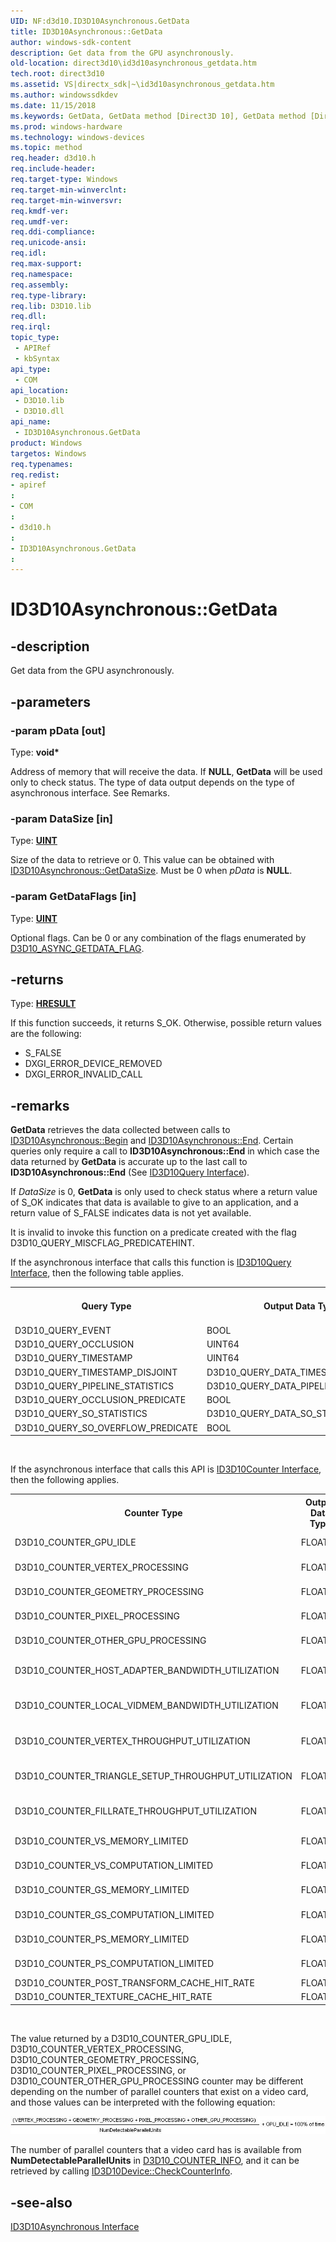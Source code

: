 ```yaml
---
UID: NF:d3d10.ID3D10Asynchronous.GetData
title: ID3D10Asynchronous::GetData
author: windows-sdk-content
description: Get data from the GPU asynchronously.
old-location: direct3d10\id3d10asynchronous_getdata.htm
tech.root: direct3d10
ms.assetid: VS|directx_sdk|~\id3d10asynchronous_getdata.htm
ms.author: windowssdkdev
ms.date: 11/15/2018
ms.keywords: GetData, GetData method [Direct3D 10], GetData method [Direct3D 10],ID3D10Asynchronous interface, ID3D10Asynchronous interface [Direct3D 10],GetData method, ID3D10Asynchronous.GetData, ID3D10Asynchronous::GetData, c544fd10-336c-a120-6147-34aee4afeb45, d3d10/ID3D10Asynchronous::GetData, direct3d10.id3d10asynchronous_getdata
ms.prod: windows-hardware
ms.technology: windows-devices
ms.topic: method
req.header: d3d10.h
req.include-header: 
req.target-type: Windows
req.target-min-winverclnt: 
req.target-min-winversvr: 
req.kmdf-ver: 
req.umdf-ver: 
req.ddi-compliance: 
req.unicode-ansi: 
req.idl: 
req.max-support: 
req.namespace: 
req.assembly: 
req.type-library: 
req.lib: D3D10.lib
req.dll: 
req.irql: 
topic_type:
 - APIRef
 - kbSyntax
api_type:
 - COM
api_location:
 - D3D10.lib
 - D3D10.dll
api_name:
 - ID3D10Asynchronous.GetData
product: Windows
targetos: Windows
req.typenames: 
req.redist: 
- apiref
: 
- COM
: 
- d3d10.h
: 
- ID3D10Asynchronous.GetData
: 
---
```


# ID3D10Asynchronous::GetData


## -description


Get data from the GPU asynchronously.


## -parameters




### -param pData [out]

Type: <b>void*</b>

Address of memory that will receive the data. If <b>NULL</b>, <b>GetData</b> will be used only to check status. The type of data output depends on the type of asynchronous interface. See Remarks.


### -param DataSize [in]

Type: <b><a href="https://msdn.microsoft.com/4553cafc-450e-4493-a4d4-cb6e2f274d46">UINT</a></b>

Size of the data to retrieve or 0. This value can be obtained with <a href="https://msdn.microsoft.com/1572c6a8-4c77-4cda-95bd-bffdf81a71dd">ID3D10Asynchronous::GetDataSize</a>. Must be 0 when <i>pData</i> is <b>NULL</b>.


### -param GetDataFlags [in]

Type: <b><a href="https://msdn.microsoft.com/4553cafc-450e-4493-a4d4-cb6e2f274d46">UINT</a></b>

Optional flags. Can be 0 or any combination of the flags enumerated by
            <a href="https://msdn.microsoft.com/6c4ebfbb-00cc-4c2a-b186-fbef395da355">D3D10_ASYNC_GETDATA_FLAG</a>.


## -returns



Type: <b><a href="455d07e9-52c3-4efb-a9dc-2955cbfd38cc">HRESULT</a></b>

If this function succeeds, it returns S_OK. Otherwise, possible 
          return values are the following:

<ul>
<li>S_FALSE</li>
<li>DXGI_ERROR_DEVICE_REMOVED</li>
<li>DXGI_ERROR_INVALID_CALL</li>
</ul>



## -remarks



<b>GetData</b> retrieves the data collected between calls to <a href="https://msdn.microsoft.com/53ae44d0-822b-4fc9-ac77-814ac73eb08a">ID3D10Asynchronous::Begin</a> and <a href="https://msdn.microsoft.com/147a93b4-7151-4800-8aa5-286058f49ee8">ID3D10Asynchronous::End</a>.  Certain queries only require a call to <b>ID3D10Asynchronous::End</b> in which case the data returned by <b>GetData</b> is accurate up to the last call to <b>ID3D10Asynchronous::End</b> (See <a href="https://msdn.microsoft.com/ffa69b76-ce8d-4386-b0be-fecada85d37c">ID3D10Query Interface</a>).

If <i>DataSize</i> is 0, <b>GetData</b> is only used to check status where a return value of S_OK indicates that data is available to give to an application, and a return value of S_FALSE indicates data is not yet available.

It is invalid to invoke this function on a predicate created with the flag D3D10_QUERY_MISCFLAG_PREDICATEHINT.

If the asynchronous interface that calls this function is <a href="https://msdn.microsoft.com/ffa69b76-ce8d-4386-b0be-fecada85d37c">ID3D10Query Interface</a>, then the following table applies.

<table>
<tr>
<th>Query Type</th>
<th>Output Data Type</th>
<th>Supports Begin Method</th>
</tr>
<tr>
<td>D3D10_QUERY_EVENT</td>
<td>BOOL</td>
<td>NO</td>
</tr>
<tr>
<td>D3D10_QUERY_OCCLUSION</td>
<td>UINT64</td>
<td>YES</td>
</tr>
<tr>
<td>D3D10_QUERY_TIMESTAMP</td>
<td>UINT64</td>
<td>NO</td>
</tr>
<tr>
<td>D3D10_QUERY_TIMESTAMP_DISJOINT</td>
<td>D3D10_QUERY_DATA_TIMESTAMP_DISJOINT</td>
<td>YES</td>
</tr>
<tr>
<td>D3D10_QUERY_PIPELINE_STATISTICS</td>
<td>D3D10_QUERY_DATA_PIPELINE_STATISTICS</td>
<td>YES</td>
</tr>
<tr>
<td>D3D10_QUERY_OCCLUSION_PREDICATE</td>
<td>BOOL</td>
<td>YES</td>
</tr>
<tr>
<td>D3D10_QUERY_SO_STATISTICS</td>
<td>D3D10_QUERY_DATA_SO_STATISTICS</td>
<td>YES</td>
</tr>
<tr>
<td>D3D10_QUERY_SO_OVERFLOW_PREDICATE</td>
<td>BOOL</td>
<td>YES</td>
</tr>
</table>
 

If the asynchronous interface that calls this API is <a href="https://msdn.microsoft.com/1844b30a-27fb-415a-9ac8-93d159e9774e">ID3D10Counter Interface</a>, then the following applies.

<table>
<tr>
<th>Counter Type</th>
<th>Output Data Type</th>
<th>Units</th>
</tr>
<tr>
<td>D3D10_COUNTER_GPU_IDLE</td>
<td>FLOAT32</td>
<td>fraction of time</td>
</tr>
<tr>
<td>D3D10_COUNTER_VERTEX_PROCESSING</td>
<td>FLOAT32</td>
<td>fraction of time</td>
</tr>
<tr>
<td>D3D10_COUNTER_GEOMETRY_PROCESSING</td>
<td>FLOAT32</td>
<td>fraction of time</td>
</tr>
<tr>
<td>D3D10_COUNTER_PIXEL_PROCESSING</td>
<td>FLOAT32</td>
<td>fraction of time</td>
</tr>
<tr>
<td>D3D10_COUNTER_OTHER_GPU_PROCESSING</td>
<td>FLOAT32</td>
<td>fraction of time</td>
</tr>
<tr>
<td>D3D10_COUNTER_HOST_ADAPTER_BANDWIDTH_UTILIZATION</td>
<td>FLOAT32</td>
<td>fraction of theoretical maximum</td>
</tr>
<tr>
<td>D3D10_COUNTER_LOCAL_VIDMEM_BANDWIDTH_UTILIZATION</td>
<td>FLOAT32</td>
<td>fraction of theoretical maximum</td>
</tr>
<tr>
<td>D3D10_COUNTER_VERTEX_THROUGHPUT_UTILIZATION</td>
<td>FLOAT32</td>
<td>fraction of theoretical maximum</td>
</tr>
<tr>
<td>D3D10_COUNTER_TRIANGLE_SETUP_THROUGHPUT_UTILIZATION</td>
<td>FLOAT32</td>
<td>fraction of theoretical maximum</td>
</tr>
<tr>
<td>D3D10_COUNTER_FILLRATE_THROUGHPUT_UTILIZATION</td>
<td>FLOAT32</td>
<td>fraction of theoretical maximum</td>
</tr>
<tr>
<td>D3D10_COUNTER_VS_MEMORY_LIMITED</td>
<td>FLOAT32</td>
<td>fraction of time</td>
</tr>
<tr>
<td>D3D10_COUNTER_VS_COMPUTATION_LIMITED</td>
<td>FLOAT32</td>
<td>fraction of time</td>
</tr>
<tr>
<td>D3D10_COUNTER_GS_MEMORY_LIMITED</td>
<td>FLOAT32</td>
<td>fraction of time</td>
</tr>
<tr>
<td>D3D10_COUNTER_GS_COMPUTATION_LIMITED</td>
<td>FLOAT32</td>
<td>fraction of time</td>
</tr>
<tr>
<td>D3D10_COUNTER_PS_MEMORY_LIMITED</td>
<td>FLOAT32</td>
<td>fraction of time</td>
</tr>
<tr>
<td>D3D10_COUNTER_PS_COMPUTATION_LIMITED</td>
<td>FLOAT32</td>
<td>fraction of time</td>
</tr>
<tr>
<td>D3D10_COUNTER_POST_TRANSFORM_CACHE_HIT_RATE</td>
<td>FLOAT32</td>
<td>fraction</td>
</tr>
<tr>
<td>D3D10_COUNTER_TEXTURE_CACHE_HIT_RATE</td>
<td>FLOAT32</td>
<td>fraction</td>
</tr>
</table>
 

The value returned by a D3D10_COUNTER_GPU_IDLE, D3D10_COUNTER_VERTEX_PROCESSING, D3D10_COUNTER_GEOMETRY_PROCESSING, D3D10_COUNTER_PIXEL_PROCESSING, or D3D10_COUNTER_OTHER_GPU_PROCESSING counter may be different depending on the number of parallel counters that exist on a video card, and those values can be interpreted with the following equation:

<img alt="Equation to interpret the number of parallel counters" src="images/parallelUnits.jpg"/>

The number of parallel counters that a video card has is available from <b>NumDetectableParallelUnits</b> in <a href="https://msdn.microsoft.com/7df1d574-4660-4249-90b9-03933449be84">D3D10_COUNTER_INFO</a>, and it can be retrieved by calling <a href="https://msdn.microsoft.com/dfa4cc61-2c1d-45a7-839c-f7df64d488ac">ID3D10Device::CheckCounterInfo</a>.




## -see-also




<a href="https://msdn.microsoft.com/71ed9ae8-d1a1-442c-ac0f-6b4ede613bfb">ID3D10Asynchronous Interface</a>
 

 

